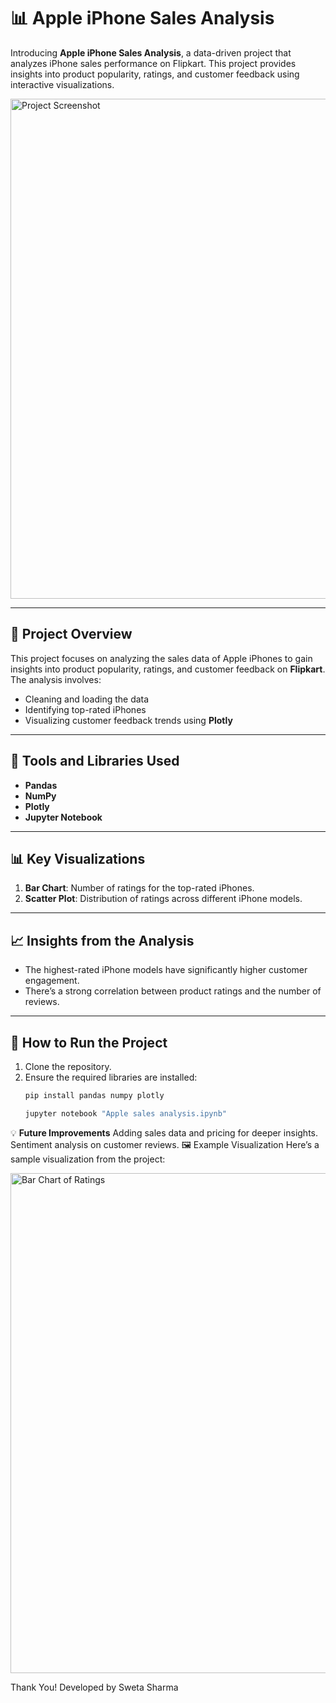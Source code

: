 # 📊 Apple iPhone Sales Analysis

Introducing **Apple iPhone Sales Analysis**, a data-driven project that analyzes iPhone sales performance on Flipkart. This project provides insights into product popularity, ratings, and customer feedback using interactive visualizations.

<img width="800" src="https://your-image-url.com/example-image.png" alt="Project Screenshot">

---

## 📝 Project Overview
This project focuses on analyzing the sales data of Apple iPhones to gain insights into product popularity, ratings, and customer feedback on **Flipkart**. The analysis involves:
- Cleaning and loading the data
- Identifying top-rated iPhones
- Visualizing customer feedback trends using **Plotly**

---

## 🔧 Tools and Libraries Used
- **Pandas**
- **NumPy**
- **Plotly**
- **Jupyter Notebook**

---

## 📊 Key Visualizations
1. **Bar Chart**: Number of ratings for the top-rated iPhones.
2. **Scatter Plot**: Distribution of ratings across different iPhone models.

---

## 📈 Insights from the Analysis
- The highest-rated iPhone models have significantly higher customer engagement.
- There’s a strong correlation between product ratings and the number of reviews.

---

## 🚀 How to Run the Project
1. Clone the repository.
2. Ensure the required libraries are installed:
   ```bash
   pip install pandas numpy plotly

   jupyter notebook "Apple sales analysis.ipynb"

💡 **Future Improvements**
Adding sales data and pricing for deeper insights.
Sentiment analysis on customer reviews.
🖼️ Example Visualization
Here’s a sample visualization from the project:

<img width="800" src="https://your-image-url.com/bar-chart.png" alt="Bar Chart of Ratings">


Thank You!
Developed by Sweta Sharma
